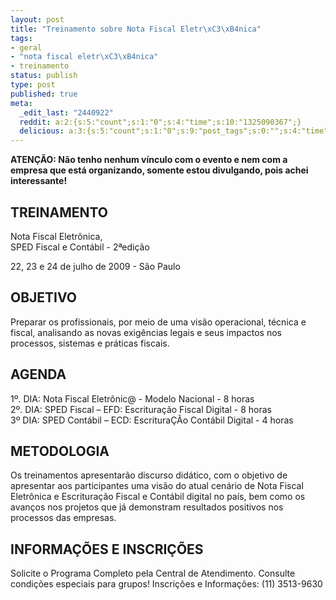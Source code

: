 ```yaml
---
layout: post
title: "Treinamento sobre Nota Fiscal Eletr\xC3\xB4nica"
tags:
- geral
- "nota fiscal eletr\xC3\xB4nica"
- treinamento
status: publish
type: post
published: true
meta:
  _edit_last: "2440922"
  reddit: a:2:{s:5:"count";s:1:"0";s:4:"time";s:10:"1325090367";}
  delicious: a:3:{s:5:"count";s:1:"0";s:9:"post_tags";s:0:"";s:4:"time";s:10:"1294327217";}
---
```

**ATENÇÃO: Não tenho nenhum vínculo com o evento e nem com a empresa que está organizando, somente estou divulgando, pois achei interessante!**

## TREINAMENTO

Nota Fiscal Eletrônica,<br/>
SPED Fiscal e Contábil - 2ªedição

22, 23 e 24 de julho de 2009 - São Paulo

## OBJETIVO

Preparar os profissionais, por meio de uma visão operacional, técnica e fiscal, analisando as novas exigências legais e seus impactos nos processos, sistemas e práticas fiscais.

## AGENDA

1º. DIA: Nota Fiscal Eletrônic@ - Modelo Nacional - 8 horas<br/>
2º. DIA: SPED Fiscal – EFD: Escrituração Fiscal Digital - 8 horas<br/>
3º DIA: SPED Contábil – ECD: EscrituraÇÃo Contábil Digital - 4 horas

## METODOLOGIA

Os treinamentos apresentarão discurso didático, com o objetivo de apresentar aos participantes uma visão do atual cenário de Nota Fiscal Eletrônica e Escrituração Fiscal e Contábil digital no país, bem como os avanços nos projetos que já demonstram resultados positivos nos processos das empresas.

## INFORMAÇÕES E INSCRIÇÕES

Solicite o Programa Completo pela Central de Atendimento. Consulte condições especiais para grupos! Inscrições e Informações: (11) 3513-9630
